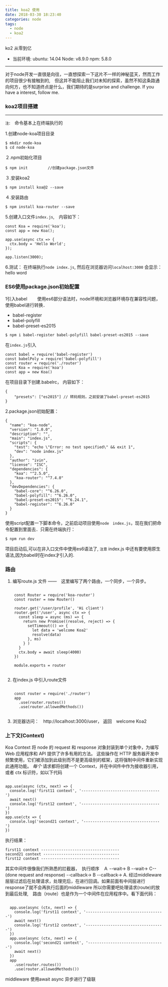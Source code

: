 ```yaml
---
title: koa2 使用
date: 2018-03-30 18:23:40
categories: node
tags:
  - node
  - koa2
---
```


ko2 从零到亿
<!-- more -->
- 当前环境:
   ubuntu: 14.04
   Node: v8.9.0
   npm: 5.8.0

-------

对于node开发一直很是向往，一直想探索一下这片不一样的神秘蓝天，然而工作的项目很少有接触到的,　但这并不能阻止我们对未知的探索，虽然不知这条路通向何方，也不知道终点是什么，我们期待的是surprise and challenge. If you have a interest, follow me.

### koa2项目搭建
-----
`注`:　命令基本上在终端执行的

1.创建node-koa项目目录
```
$ mkdir node-koa
$ cd node-koa
```
２.npm初始化项目
```
$ npm init         //创建package.json文件
```

３.安装koa2
```
$ npm install koa@2 --save
```

４.安装路由
```
$ npm install koa-router --save
```
5.创建入口文件`index.js`,　内容如下：
```
const Koa = require('koa');
const app = new Koa();

app.use(async ctx => {
  ctx.body = 'Hello World';
});

app.listen(3000);
```
6.测试：
在终端执行`node index.js`, 然后在浏览器访问`localhost:3000`
会显示：　hello word


### ES6使用package.json初始配置
1引入babel
&emsp;&emsp;使用es6部分语法时，node环境和浏览器环境存在兼容性问题，使用babel进行转换．

- babel-register
- babel-polyfill
- babel-preset-es2015
```
$ npm i babel-register babel-polyfill babel-preset-es2015 --save
```
在`index.js`引入
```
const babel = require('babel-register')
const babelPoly = require('babel-polyfill')
const router = require('./router')
const Koa = require('koa')
const app = new Koa()
```
在项目目录下创建.babelrc， 内容如下：
```
{
    "presets": ["es2015"] // 转码规则，之前安装了babel-preset-es2015
}
```
2.package.json初始配置：
```
{
  "name": "koa-node",
  "version": "1.0.0",
  "description": "",
  "main": "index.js",
  "scripts": {
    "test": "echo \"Error: no test specified\" && exit 1",
    "dev": "node index.js"
  },
  "author": "ivin",
  "license": "ISC",
  "dependencies": {
    "koa": "^2.5.0",
    "koa-router": "^7.4.0"
  },
  "devDependencies": {
    "babel-core": "^6.26.0",
    "babel-polyfill": "^6.26.0",
    "babel-preset-es2015": "^6.24.1",
    "babel-register": "^6.26.0"
  }
}
```
使用script配置一下脚本命令，之前启动项目使用`node　index.js`，现在我们把命令配置到里面去．只需在终端执行：
```
$ npm run dev
```
项目启动后,可以在非入口文件中使用es6语法了, `注意` index.js 中还有要使用原生语法,因为babel时在index才引入的.

### 路由
1. 编写route.js 文件
  ——　这里编写了两个路由，一个同步，一个异步。

  <pre><code class="javascript">
    const Router = require('koa-router')
    const router = new Router()

    router.get('/user/profile', 'Hi client')
    router.get('/user', async ctx => {
      const sleep = async (ms) => {
        return new Promise((resolve, reject) => {
          setTimeout(() => {
            let data = 'welcome Koa2'
            resolve(data)
          }, ms)
        } )
      }
      ctx.body = await sleep(4000)
    })

    module.exports = router
  </code></pre>

2. 在index.js 中引入route文件

  <pre><code  class="javascript">
    const router = require('./router')
    app
      .use(router.routes())
      .use(router.allowedMethods())
  </code></pre>

3. 浏览器访问：　http://localhost:3000/user， 返回　welcome Koa2


### 上下文(Context)
Koa Context 将 node 的 request 和 response 对象封装到单个对象中，为编写 Web 应用程序和 API 提供了许多有用的方法。 这些操作在 HTTP 服务器开发中频繁使用，它们被添加到此级别而不是更高级别的框架，这将强制中间件重新实现此通用功能。
_每个_ 请求都将创建一个 Context，并在中间件中作为接收器引用，或者 ctx 标识符，如以下代码
<pre><code  class="javascript">
app.use(async (ctx, next) => {
  console.log('first11 context', '-----------------------------------')
  await next()
  console.log('first12 context', '-----------------------------------')
})
app.use(ctx => {
  console.log('second21 context', '----------------------------------')
})
</code></pre>
执行结果：

```
first11 context -----------------------------------
second21 context ----------------------------------
first12 context -----------------------------------

```
其实中间件很像我们所熟悉的拦截器，　执行顺序　Ａ --wait-> B --wait-> C--(done request and response) --callback-> B --callback-> A.
经过middleware层层过滤后在处理请求，处理完后，在进行回调。如果前面有中间层进行response了就不会再执行后面的middleware
所以你需要吧处理请求(route)的放到最后处理,　路由（route）也是作为一个中间件在应用程序中。看下面代码：
<pre><code  class="javascript">
  app.use(async (ctx, next) => {
    console.log('first11 context', '-----------------------------------')
    await next()
    console.log('first12 context', '-----------------------------------')
  })
  app.use(async (ctx, next) => {
    console.log('second21 context', '----------------------------------')
    await next()
  })
  app
    .use(router.routes())
    .use(router.allowedMethods())
</code></pre>
middleware 使用await async 异步进行了级联

